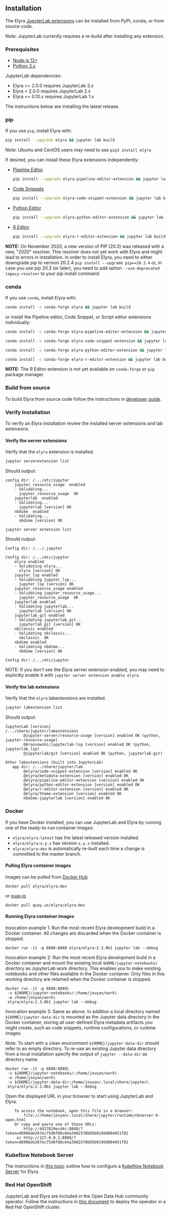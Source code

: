 <!--
{% comment %}
Copyright 2018-2021 Elyra Authors

Licensed under the Apache License, Version 2.0 (the "License");
you may not use this file except in compliance with the License.
You may obtain a copy of the License at

http://www.apache.org/licenses/LICENSE-2.0

Unless required by applicable law or agreed to in writing, software
distributed under the License is distributed on an "AS IS" BASIS,
WITHOUT WARRANTIES OR CONDITIONS OF ANY KIND, either express or implied.
See the License for the specific language governing permissions and
limitations under the License.
{% endcomment %}
-->
## Installation

The Elyra [JupyterLab extensions](https://jupyterlab.readthedocs.io/en/stable/user/extensions.html) can be installed from PyPI, conda, or from source code.

Note: JupyterLab currently requires a re-build after installing any extension.

### Prerequisites

* [Node.js 12+](https://nodejs.org/en/)
* [Python 3.x](https://www.python.org/downloads/)

JupyterLab dependencies:
 - Elyra >= 2.0.0 requires JupyterLab 3.x
 - Elyra < 2.0.0 requires JupyterLab 2.x
 - Elyra == 0.10.x requires JupyterLab 1.x

The instructions below are installing the latest release.

### pip

If you use `pip`, install Elyra with:

```bash
pip install --upgrade elyra && jupyter lab build
```

Note: Ubuntu and CentOS users may need to use `pip3 install elyra` 

If desired, you can install these Elyra extensions independently:

- [Pipeline Editor](https://pypi.org/project/elyra-pipeline-editor-extension/)

   ```bash
   pip install --upgrade elyra-pipeline-editor-extension && jupyter lab build
   ```

- [Code Snippets](https://pypi.org/project/elyra-code-snippet-extension/)

   ```bash
   pip install --upgrade elyra-code-snippet-extension && jupyter lab build
   ```

- [Python Editor](https://pypi.org/project/elyra-python-editor-extension/)

   ```bash
   pip install --upgrade elyra-python-editor-extension && jupyter lab build
   ```

- [R Editor](https://pypi.org/project/elyra-r-editor-extension/)

   ```bash
   pip install --upgrade elyra-r-editor-extension && jupyter lab build
   ```

**NOTE:** On November 2020, a new version of PIP (20.3) was released with a new, "2020" resolver. This resolver does not yet work with Elyra and might lead to errors in installation. In order to install Elyra, you need to either downgrade pip to version 20.2.4 `pip install --upgrade pip==20.2.4` or, in case you use pip 20.3 (or later), you need to add option `--use-deprecated legacy-resolver` to your pip install command.


### conda

If you use `conda`, install Elyra with:

```bash
conda install -c conda-forge elyra && jupyter lab build
```

or install the Pipeline editor, Code Snippet, or Script editor extensions individually:

```bash
conda install -c conda-forge elyra-pipeline-editor-extension && jupyter lab build
```

```bash
conda install -c conda-forge elyra-code-snippet-extension && jupyter lab build
```

```bash
conda install -c conda-forge elyra-python-editor-extension && jupyter lab build
```

```bash
conda install -c conda-forge elyra-r-editor-extension && jupyter lab build
```

**NOTE:** The R Editor extension is not yet available on `conda-forge` or `pip` package manager.

### Build from source

To build Elyra from source code follow the instructions in [developer guide](/developer_guide/development-workflow.md).

### Verify Installation

To verify an Elyra installation review the installed server extensions and lab extensions.

#### Verify the server extensions

Verify that the `elyra` extension is installed.

```bash
jupyter serverextension list
```

Should output:

```
config dir: /.../etc/jupyter
    jupyter_resource_usage  enabled 
    - Validating...
      jupyter_resource_usage  OK
    jupyterlab  enabled 
    - Validating...
      jupyterlab [version] OK
    nbdime  enabled 
    - Validating...
      nbdime [version] OK
```

```
jupyter server extension list
```

Should output:

```
Config dir: /.../.jupyter

Config dir: /.../etc/jupyter
    elyra enabled
    - Validating elyra...
      elyra [version] OK
    jupyter_lsp enabled
    - Validating jupyter_lsp...
      jupyter_lsp [version] OK
    jupyter_resource_usage enabled
    - Validating jupyter_resource_usage...
      jupyter_resource_usage  OK
    jupyterlab enabled
    - Validating jupyterlab...
      jupyterlab [version] OK
    jupyterlab_git enabled
    - Validating jupyterlab_git...
      jupyterlab_git [version] OK
    nbclassic enabled
    - Validating nbclassic...
      nbclassic  OK
    nbdime enabled
    - Validating nbdime...
      nbdime [version] OK

Config dir: /.../etc/jupyter
```

NOTE: If you don't see the Elyra server extension enabled, you may need to explicitly enable it with `jupyter server extension enable elyra`.

#### Verify the lab extensions

Verify that the `elyra` labextensions are installed.

```bash
jupyter labextension list
```

Should output:

```
JupyterLab [version]
/.../share/jupyter/labextensions
        @jupyter-server/resource-usage [version] enabled OK (python, jupyter-resource-usage)
        @krassowski/jupyterlab-lsp [version] enabled OK (python, jupyterlab_lsp)
        @jupyterlab/git [version] enabled OK (python, jupyterlab-git)

Other labextensions (built into JupyterLab)
   app dir: /.../share/jupyter/lab
        @elyra/code-snippet-extension [version] enabled OK
        @elyra/metadata-extension [version] enabled OK
        @elyra/pipeline-editor-extension [version] enabled OK
        @elyra/python-editor-extension [version] enabled OK
        @elyra/r-editor-extension [version] enabled OK
        @elyra/theme-extension [version] enabled OK
        nbdime-jupyterlab [version] enabled OK 
```

### Docker 

If you have Docker installed, you can use JupyterLab and Elyra by running one of the ready-to-run container images:

 - `elyra/elyra:latest` has the latest released version installed.
 - `elyra/elyra:x.y.z` has version `x.y.z` installed.
 - `elyra/elyra:dev` is automatically re-built each time a change is committed to the master branch.

#### Pulling Elyra container images

Images can be pulled from [Docker Hub](https://hub.docker.com/r/elyra/elyra/tags) 

```
docker pull elyra/elyra:dev
```

or [quay.io](https://quay.io/repository/elyra/elyra?tab=tags)

```
docker pull quay.io/elyra/elyra:dev
```

#### Running Elyra container images

Invocation example 1: Run the most recent Elyra development build in a Docker container. All changes are discarded when the Docker container is stopped.

```
docker run -it -p 8888:8888 elyra/elyra:2.3.0b1 jupyter lab --debug
```

Invocation example 2: Run the most recent Elyra development build in a Docker container and mount the existing local `$HOME/jupyter-notebooks/` directory as JupyterLab work directory. This enables you to make existing notebooks and other files available in the Docker container. Only files in this working directory are retained when the Docker container is stopped. 

```
docker run -it -p 8888:8888\
 -v ${HOME}/jupyter-notebooks/:/home/jovyan/work\
 -w /home/jovyan/work\
 elyra/elyra:2.3.0b1 jupyter lab --debug
```

Invocation example 3: Same as above. In addition a local directory named `${HOME}/jupyter-data-dir` is mounted as the Jupyter data directory in the Docker container, storing all user-defined Elyra metadata artifacts you might create, such as code snippets, runtime configurations, or runtime images.

Note: To start with a clean environment `${HOME}/jupyter-data-dir` should refer to an empty directory. To re-use an existing Jupyter data directory from a local installation specify the output of `jupyter --data-dir` as directory name. 

```
docker run -it -p 8888:8888\
 -v ${HOME}/jupyter-notebooks/:/home/jovyan/work\
 -w /home/jovyan/work\
 -v ${HOME}/jupyter-data-dir:/home/jovyan/.local/share/jupyter\
 elyra/elyra:2.3.0b1 jupyter lab --debug
```

Open the displayed URL in your browser to start using JupyterLab and Elyra.

```
    To access the notebook, open this file in a browser:
        file:///home/jovyan/.local/share/jupyter/runtime/nbserver-6-open.html
    Or copy and paste one of these URLs:
        http://4d17829ecd4c:8888/?token=d690bde267ec75d6f88c64a39825f8b05b919dd084451f82
     or http://127.0.0.1:8888/?token=d690bde267ec75d6f88c64a39825f8b05b919dd084451f82
```

### Kubeflow Notebook Server

The instructions in 
[this topic](/recipes/using-elyra-with-kubeflow-notebook-server.md) outline how to configure a [Kubeflow Notebook Server](https://www.kubeflow.org/docs/components/notebooks) for Elyra.

### Red Hat OpenShift

JupyterLab and Elyra are included in the Open Data Hub community operator. Follow the instructions in [this document](/recipes/deploying-elyra-with-opendatahub.md) to deploy the operator in a Red Hat OpenShift cluster.
